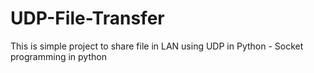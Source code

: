 # UDP-File-Transfer
This is simple project to share file in LAN using UDP in Python - Socket programming in python

